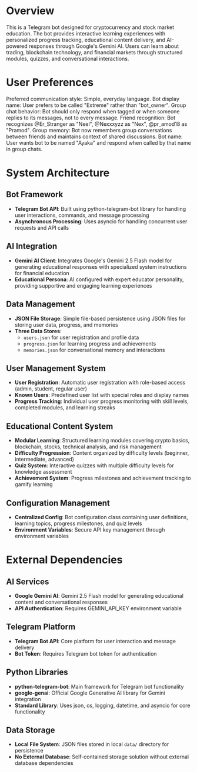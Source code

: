 # Overview

This is a Telegram bot designed for cryptocurrency and stock market education. The bot provides interactive learning experiences with personalized progress tracking, educational content delivery, and AI-powered responses through Google's Gemini AI. Users can learn about trading, blockchain technology, and financial markets through structured modules, quizzes, and conversational interactions.

# User Preferences

Preferred communication style: Simple, everyday language.
Bot display name: User prefers to be called "Extreme" rather than "bot_owner".
Group chat behavior: Bot should only respond when tagged or when someone replies to its messages, not to every message.
Friend recognition: Bot recognizes @Er_Stranger as "Neel", @Nexxxyzz as "Nex", @pr_amod18 as "Pramod".
Group memory: Bot now remembers group conversations between friends and maintains context of shared discussions.
Bot name: User wants bot to be named "Ayaka" and respond when called by that name in group chats.

# System Architecture

## Bot Framework
- **Telegram Bot API**: Built using python-telegram-bot library for handling user interactions, commands, and message processing
- **Asynchronous Processing**: Uses asyncio for handling concurrent user requests and API calls

## AI Integration
- **Gemini AI Client**: Integrates Google's Gemini 2.5 Flash model for generating educational responses with specialized system instructions for financial education
- **Educational Persona**: AI configured with expert educator personality, providing supportive and engaging learning experiences

## Data Management
- **JSON File Storage**: Simple file-based persistence using JSON files for storing user data, progress, and memories
- **Three Data Stores**: 
  - `users.json` for user registration and profile data
  - `progress.json` for learning progress and achievements
  - `memories.json` for conversational memory and interactions

## User Management System
- **User Registration**: Automatic user registration with role-based access (admin, student, regular user)
- **Known Users**: Predefined user list with special roles and display names
- **Progress Tracking**: Individual user progress monitoring with skill levels, completed modules, and learning streaks

## Educational Content System
- **Modular Learning**: Structured learning modules covering crypto basics, blockchain, stocks, technical analysis, and risk management
- **Difficulty Progression**: Content organized by difficulty levels (beginner, intermediate, advanced)
- **Quiz System**: Interactive quizzes with multiple difficulty levels for knowledge assessment
- **Achievement System**: Progress milestones and achievement tracking to gamify learning

## Configuration Management
- **Centralized Config**: Bot configuration class containing user definitions, learning topics, progress milestones, and quiz levels
- **Environment Variables**: Secure API key management through environment variables

# External Dependencies

## AI Services
- **Google Gemini AI**: Gemini 2.5 Flash model for generating educational content and conversational responses
- **API Authentication**: Requires GEMINI_API_KEY environment variable

## Telegram Platform
- **Telegram Bot API**: Core platform for user interaction and message delivery
- **Bot Token**: Requires Telegram bot token for authentication

## Python Libraries
- **python-telegram-bot**: Main framework for Telegram bot functionality
- **google-genai**: Official Google Generative AI library for Gemini integration
- **Standard Library**: Uses json, os, logging, datetime, and asyncio for core functionality

## Data Storage
- **Local File System**: JSON files stored in local `data/` directory for persistence
- **No External Database**: Self-contained storage solution without external database dependencies